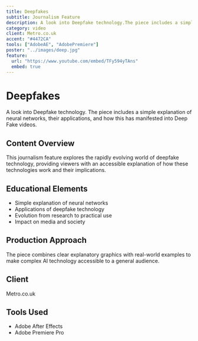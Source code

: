 ```yaml
---
title: Deepfakes
subtitle: Journalism Feature
description: A look into Deepfake technology.The piece includes a simple explanation of nerual networks, their applications, and how this has manifested into Deep Fake videos.
category: video
client: Metro.co.uk
accent: "#4472CA"
tools: ["AdobeAE", "AdobePremiere"]
poster: "../images/deep.jpg"
feature:
  url: "https://www.youtube.com/embed/TFy594yTAns"
  embed: true
---
```


# Deepfakes

A look into Deepfake technology. The piece includes a simple explanation of neural networks, their applications, and how this has manifested into Deep Fake videos.

## Content Overview

This journalism feature explores the rapidly evolving world of deepfake technology, providing viewers with an accessible explanation of how these technologies work and their implications.

## Educational Elements

- Simple explanation of neural networks
- Applications of deepfake technology
- Evolution from research to practical use
- Impact on media and society

## Production Approach

The piece combines clear explanatory graphics with real-world examples to make complex AI technology accessible to a general audience.

## Client

Metro.co.uk

## Tools Used

- Adobe After Effects
- Adobe Premiere Pro
